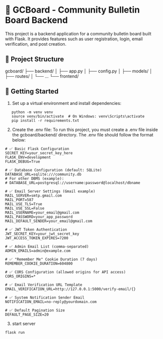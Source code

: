 # 📝 GCBoard - Community Bulletin Board Backend

This project is a backend application for a community bulletin board built with Flask. It provides features such as user registration, login, email verification, and post creation.

## 📁 Project Structure
gcboard/
├── backend/
│ ├── app.py
│ ├── config.py
│ ├── models/
│ ├── routes/
│ └── ...
└── frontend/

## 🚀 Getting Started

1. Set up a virtual environment and install dependencies:
```
   python -m venv venv
   source venv/bin/activate  # On Windows: venv\Scripts\activate
   pip install -r requirements.txt
```
2. Create the .env file:
To run this project, you must create a .env file inside the gcboard/backend/ directory. The .env file should follow the format below:
```
# ✅ Basic Flask Configuration
SECRET_KEY=your_secret_key_here
FLASK_ENV=development
FLASK_DEBUG=True

# ✅ Database Configuration (default: SQLite)
DATABASE_URL=sqlite:///community.db
# For other DBMS (example):
# DATABASE_URL=postgresql://username:password@localhost/dbname

# ✅ Email Server Settings (Gmail example)
MAIL_SERVER=smtp.gmail.com
MAIL_PORT=587
MAIL_USE_TLS=True
MAIL_USE_SSL=False
MAIL_USERNAME=your_email@gmail.com
MAIL_PASSWORD=your_app_password
MAIL_DEFAULT_SENDER=your_email@gmail.com

# ✅ JWT Token Authentication
JWT_SECRET_KEY=your_jwt_secret_key
JWT_ACCESS_TOKEN_EXPIRES=7200

# ✅ Admin Email List (comma-separated)
ADMIN_EMAILS=admin@example.com

# ✅ "Remember Me" Cookie Duration (7 days)
REMEMBER_COOKIE_DURATION=604800

# ✅ CORS Configuration (allowed origins for API access)
CORS_ORIGINS=*

# ✅ Email Verification URL Template
EMAIL_VERIFICATION_URL=http://127.0.0.1:5000/verify-email/{}

# ✅ System Notification Sender Email
NOTIFICATION_EMAIL=no-reply@yourdomain.com

# ✅ Default Pagination Size
DEFAULT_PAGE_SIZE=20
```
3. start server
```
flask run
```
